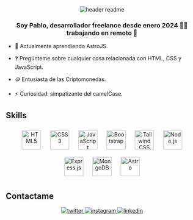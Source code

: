 <div align="center">
<img src="https://drive.google.com/uc?export=view&id=1diR0dVoy6sw4GockZv2rtdBL1Dgf2D_u" alt="header readme"/>
</div>

### <div align="center">Soy Pablo, desarrollador freelance desde enero 2024 👨‍💻 trabajando en remoto 🚀</div>  
  

- 🌱 Actualmente aprendiendo AstroJS.

- ❓ Pregúnteme sobre cualquier cosa relacionada con HTML, CSS y JavaScript.

- 🪙 Entusiasta de las Criptomonedas.

- ⚡ Curiosidad: simpatizante del camelCase.

## Skills

<div align="center">
 <img style="margin: 10px" src="https://profilinator.rishav.dev/skills-assets/html5-original-wordmark.svg" alt="HTML5" height="50"/>
 <img style="margin: 10px" src="https://profilinator.rishav.dev/skills-assets/css3-original-wordmark.svg" alt="CSS3" height="50"/>
 <img style="margin: 10px" src="https://profilinator.rishav.dev/skills-assets/javascript-original.svg" alt="JavaScript" height="50"/>
 <img style="margin: 10px" src="https://profilinator.rishav.dev/skills-assets/bootstrap-plain.svg" alt="Bootstrap" height="50"/>
 <img style="margin: 10px" src="https://profilinator.rishav.dev/skills-assets/tailwindcss.svg" alt="Tailwind CSS" height="50"/>
 <img style="margin: 10px" src="https://profilinator.rishav.dev/skills-assets/nodejs-original-wordmark.svg" alt="Node.js" height="50"/>
 <img style="margin: 10px" src="https://profilinator.rishav.dev/skills-assets/express-original-wordmark.svg" alt="Express.js" 
 height="50"/>                                                                                                                        
 <img style="margin: 10px" src="https://profilinator.rishav.dev/skills-assets/mongodb-original-wordmark.svg" alt="MongoDB" height="50"/>                                    
 <img style="margin: 10px" src="https://profilinator.rishav.dev/skills-assets/astro.svg" alt="Astro" height="50"/>
</div>

## Contactame
<div align="center">
  <a href="https://twitter.com/W3Paul" target="_blank">
    <img src="https://img.shields.io/badge/twitter-%2300acee.svg?&style=for-the-badge&logo=twitter&logoColor=white" alt="twitter"/>
  </a>
  <a href="https://instagram.com/pablomg.3" target="_blank">
    <img src="https://img.shields.io/badge/instagram-%23000000.svg?&style=for-the-badge&logo=instagram&logoColor=white" alt="instagram" />
  </a>
  <a href="https://www.linkedin.com/in/pablomg19/" target="_blank">
    <img src="https://img.shields.io/badge/linkedin-%231E77B5.svg?&style=for-the-badge&logo=linkedin&logoColor=white" alt="linkedin" />
  </a>
</div>
